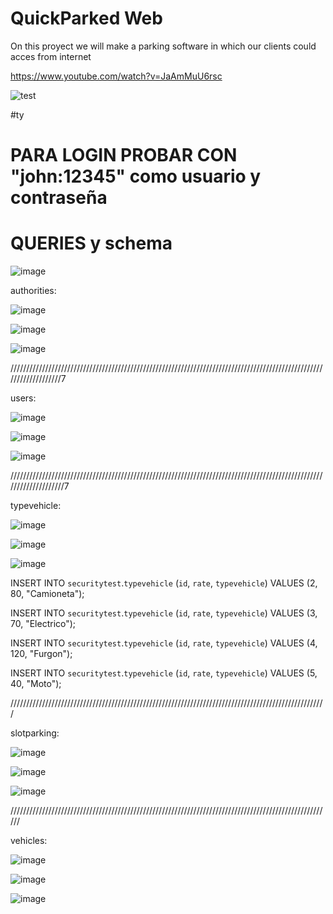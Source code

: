 # QuickParked Web
On this proyect we will make a parking software in which our clients could acces from internet

https://www.youtube.com/watch?v=JaAmMuU6rsc

![test](https://user-images.githubusercontent.com/75964273/204109310-34efcb07-dd07-4345-839c-88b9783c2831.gif)


#ty
# PARA LOGIN PROBAR CON "john:12345" como usuario y contraseña

# QUERIES y schema

![image](https://user-images.githubusercontent.com/75964273/203703292-7b7be761-3a0a-4eae-9bd5-4b7c84cfbdb8.png)

authorities:

![image](https://user-images.githubusercontent.com/75964273/203703609-bb061d5a-a566-4337-90d9-2875e3a2fd5c.png)

![image](https://user-images.githubusercontent.com/75964273/203703630-d7452bb4-7f9a-4404-b98d-8bab7367831f.png)

![image](https://user-images.githubusercontent.com/75964273/203705001-7cd8cff5-9d76-44b6-9769-798ac5191c54.png)

///////////////////////////////////////////////////////////////////////////////////////////////////////////////////7

users:

![image](https://user-images.githubusercontent.com/75964273/203703758-4d2598fc-3d83-4ab0-aa12-6f8bec05783d.png)

![image](https://user-images.githubusercontent.com/75964273/203703781-e1256404-2d8e-4766-b566-d695d1579eaa.png)

![image](https://user-images.githubusercontent.com/75964273/203704805-4f6f89b1-dc59-40f5-a2c8-6bccb7388bed.png)

////////////////////////////////////////////////////////////////////////////////////////////////////////////////////7

typevehicle:

![image](https://user-images.githubusercontent.com/75964273/203703833-3f69912f-8f39-4fc8-ad00-27c2ac6c8fb2.png)

![image](https://user-images.githubusercontent.com/75964273/203703868-39b074ea-2ea9-4b43-a17a-f689511d4d88.png)

![image](https://user-images.githubusercontent.com/75964273/203704848-3188ebb9-fb2d-409a-8c98-a2cd5bf2371c.png)


INSERT INTO `securitytest`.`typevehicle`
(`id`,
`rate`,
`typevehicle`)
VALUES
(2,
80,
"Camioneta");

INSERT INTO `securitytest`.`typevehicle`
(`id`,
`rate`,
`typevehicle`)
VALUES
(3,
70,
"Electrico");

INSERT INTO `securitytest`.`typevehicle`
(`id`,
`rate`,
`typevehicle`)
VALUES
(4,
120,
"Furgon");

INSERT INTO `securitytest`.`typevehicle`
(`id`,
`rate`,
`typevehicle`)
VALUES
(5,
40,
"Moto");

////////////////////////////////////////////////////////////////////////////////////////////////////

slotparking:

![image](https://user-images.githubusercontent.com/75964273/203704307-64715f62-73cc-4f64-a945-0d76922e98c1.png)

![image](https://user-images.githubusercontent.com/75964273/203704334-42e22e7b-8786-4fcf-892a-c6de63e3e999.png)

![image](https://user-images.githubusercontent.com/75964273/203704927-4729634e-d6b4-40dd-b886-915a5ae1d87c.png)

//////////////////////////////////////////////////////////////////////////////////////////////////////


vehicles:

![image](https://user-images.githubusercontent.com/75964273/203704602-9f43137f-7c22-4048-a5fa-ce5c2147e71e.png)

![image](https://user-images.githubusercontent.com/75964273/203704644-c78c2601-3aa4-4a67-8de3-ed603e7fd925.png)

![image](https://user-images.githubusercontent.com/75964273/203704741-d0142755-3c80-499b-a867-54082c9ade41.png)

